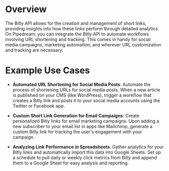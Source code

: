 # Overview

The Bitly API allows for the creation and management of short links, providing insights into how these links perform through detailed analytics. On Pipedream, you can integrate the Bitly API to automate workflows involving URL shortening and tracking. This comes in handy for social media campaigns, marketing automation, and wherever URL customization and tracking are necessary.

# Example Use Cases

- **Automated URL Shortening for Social Media Posts**: Automate the process of shortening URLs for social media posts. When a new article is published on your CMS (like WordPress), trigger a workflow that creates a Bitly link and posts it to your social media accounts using the Twitter or Facebook app.

- **Custom Short Link Generation for Email Campaigns**: Create personalized Bitly links for email marketing campaigns. Upon adding a new subscriber to your email list in apps like Mailchimp, generate a custom Bitly link for tracking the user's engagement with your campaign.

- **Analyzing Link Performance in Spreadsheets**: Gather analytics for your Bitly links and automatically import this data into Google Sheets. Set up a schedule to pull daily or weekly click metrics from Bitly and append them to a Google Sheet for easy analysis and reporting.
